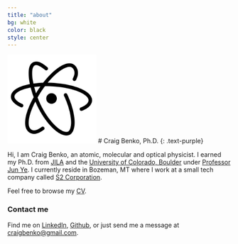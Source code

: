 ```yaml
---
title: "about"
bg: white
color: black
style: center
---
```


<img src="/img/atom-editor.png" alt="drawing" style="width: 200px;"/>
# Craig Benko, Ph.D.
{: .text-purple}

Hi, I am Craig Benko, an atomic, molecular and optical physicist. I earned my Ph.D. from [JILA][jila] and the [University of Colorado, Boulder][cu] under [Professor Jun Ye][ye]. I currently reside in Bozeman, MT where I work at a small tech company called [S2 Corporation][s2]. 

Feel free to browse my [CV][cv].

### Contact me

Find me on [LinkedIn][linkedin], [Github][github], or just send me a message at [craigbenko@gmail.com][cb].

[cb]: mailto:craigbenko@gmail.com
[cu]: http://colorado.edu
[s2]: http://www.s2corporation.com
[jila]: http://jila.colorado.edu
[ye]: http://jilawww.colorado.edu/YeLabs/
[github]: https://github.com/c-benko
[linkedin]: https://www.linkedin.com/in/craigbenko  
[cv]: https://drive.google.com/open?id=1E-MngrMrwU8P3L5jQhluAalYxet0PW5l
